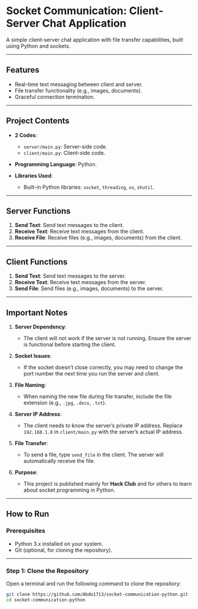 # Socket Communication: Client-Server Chat Application

A simple client-server chat application with file transfer capabilities, built using Python and sockets.

---

## Features
- Real-time text messaging between client and server.
- File transfer functionality (e.g., images, documents).
- Graceful connection termination.

---

## Project Contents
- **2 Codes**:
  - `server/main.py`: Server-side code.
  - `client/main.py`: Client-side code.

- **Programming Language**: Python.

- **Libraries Used**:
  - Built-in Python libraries: `socket`, `threading`, `os`, `shutil`.

---

## Server Functions
1. **Send Text**: Send text messages to the client.
2. **Receive Text**: Receive text messages from the client.
3. **Receive File**: Receive files (e.g., images, documents) from the client.

---

## Client Functions
1. **Send Text**: Send text messages to the server.
2. **Receive Text**: Receive text messages from the server.
3. **Send File**: Send files (e.g., images, documents) to the server.

---

## Important Notes
1. **Server Dependency**:
   - The client will not work if the server is not running. Ensure the server is functional before starting the client.

2. **Socket Issues**:
   - If the socket doesn’t close correctly, you may need to change the port number the next time you run the server and client.

3. **File Naming**:
   - When naming the new file during file transfer, include the file extension (e.g., `.jpg`, `.docx`, `.txt`).

4. **Server IP Address**:
   - The client needs to know the server’s private IP address. Replace `192.168.1.8` in `client/main.py` with the server’s actual IP address.

5. **File Transfer**:
   - To send a file, type `send_file` in the client. The server will automatically receive the file.

6. **Purpose**:
   - This project is published mainly for **Hack Club** and for others to learn about socket programming in Python.

---

## How to Run

### Prerequisites
- Python 3.x installed on your system.
- Git (optional, for cloning the repository).

---

### Step 1: Clone the Repository
Open a terminal and run the following command to clone the repository:
```bash
git clone https://github.com/Abdo1713/socket-communication-python.git
cd socket-communication-python
